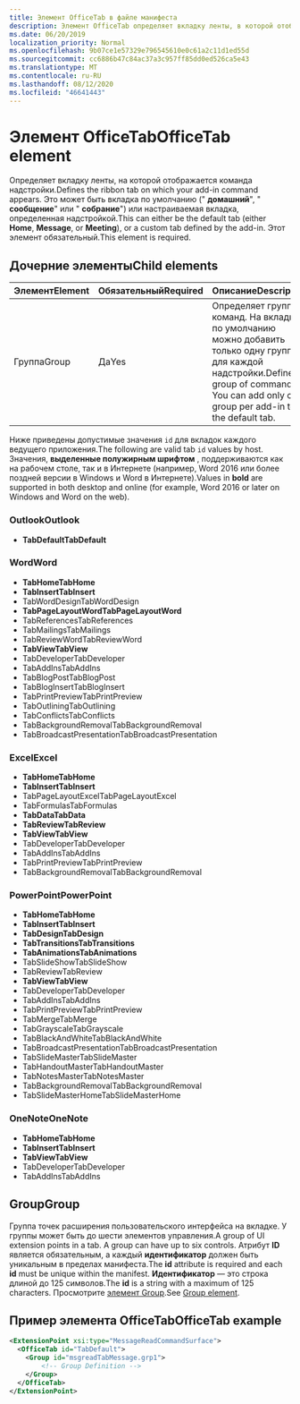 ```yaml
---
title: Элемент OfficeTab в файле манифеста
description: Элемент OfficeTab определяет вкладку ленты, в которой отображается команда надстройки.
ms.date: 06/20/2019
localization_priority: Normal
ms.openlocfilehash: 9b07ce1e57329e796545610e0c61a2c11d1ed55d
ms.sourcegitcommit: cc6886b47c84ac37a3c957ff85dd0ed526ca5e43
ms.translationtype: MT
ms.contentlocale: ru-RU
ms.lasthandoff: 08/12/2020
ms.locfileid: "46641443"
---
```

# <a name="officetab-element"></a><span data-ttu-id="bcfad-103">Элемент OfficeTab</span><span class="sxs-lookup"><span data-stu-id="bcfad-103">OfficeTab element</span></span>

<span data-ttu-id="bcfad-104">Определяет вкладку ленты, на которой отображается команда надстройки.</span><span class="sxs-lookup"><span data-stu-id="bcfad-104">Defines the ribbon tab on which your add-in command appears.</span></span> <span data-ttu-id="bcfad-105">Это может быть вкладка по умолчанию (" **домашний**", " **сообщение**" или " **собрание**") или настраиваемая вкладка, определенная надстройкой.</span><span class="sxs-lookup"><span data-stu-id="bcfad-105">This can either be the default tab (either **Home**, **Message**, or **Meeting**), or a custom tab defined by the add-in.</span></span> <span data-ttu-id="bcfad-106">Этот элемент обязательный.</span><span class="sxs-lookup"><span data-stu-id="bcfad-106">This element is required.</span></span>

## <a name="child-elements"></a><span data-ttu-id="bcfad-107">Дочерние элементы</span><span class="sxs-lookup"><span data-stu-id="bcfad-107">Child elements</span></span>

|  <span data-ttu-id="bcfad-108">Элемент</span><span class="sxs-lookup"><span data-stu-id="bcfad-108">Element</span></span> |  <span data-ttu-id="bcfad-109">Обязательный</span><span class="sxs-lookup"><span data-stu-id="bcfad-109">Required</span></span>  |  <span data-ttu-id="bcfad-110">Описание</span><span class="sxs-lookup"><span data-stu-id="bcfad-110">Description</span></span>  |
|:-----|:-----|:-----|
|  <span data-ttu-id="bcfad-111">Группа</span><span class="sxs-lookup"><span data-stu-id="bcfad-111">Group</span></span>      | <span data-ttu-id="bcfad-112">Да</span><span class="sxs-lookup"><span data-stu-id="bcfad-112">Yes</span></span> |  <span data-ttu-id="bcfad-p102">Определяет группу команд. На вкладке по умолчанию можно добавить только одну группу для каждой надстройки.</span><span class="sxs-lookup"><span data-stu-id="bcfad-p102">Defines a group of commands. You can add only one group per add-in to the default tab.</span></span>  |

<span data-ttu-id="bcfad-115">Ниже приведены допустимые значения `id` для вкладок каждого ведущего приложения.</span><span class="sxs-lookup"><span data-stu-id="bcfad-115">The following are valid tab `id` values by host.</span></span> <span data-ttu-id="bcfad-116">Значения, **выделенные полужирным шрифтом** , поддерживаются как на рабочем столе, так и в Интернете (например, Word 2016 или более поздней версии в Windows и Word в Интернете).</span><span class="sxs-lookup"><span data-stu-id="bcfad-116">Values in **bold** are supported in both desktop and online (for example, Word 2016 or later on Windows and Word on the web).</span></span>

### <a name="outlook"></a><span data-ttu-id="bcfad-117">Outlook</span><span class="sxs-lookup"><span data-stu-id="bcfad-117">Outlook</span></span>

- <span data-ttu-id="bcfad-118">**TabDefault**</span><span class="sxs-lookup"><span data-stu-id="bcfad-118">**TabDefault**</span></span>

### <a name="word"></a><span data-ttu-id="bcfad-119">Word</span><span class="sxs-lookup"><span data-stu-id="bcfad-119">Word</span></span>

- <span data-ttu-id="bcfad-120">**TabHome**</span><span class="sxs-lookup"><span data-stu-id="bcfad-120">**TabHome**</span></span>
- <span data-ttu-id="bcfad-121">**TabInsert**</span><span class="sxs-lookup"><span data-stu-id="bcfad-121">**TabInsert**</span></span>
- <span data-ttu-id="bcfad-122">TabWordDesign</span><span class="sxs-lookup"><span data-stu-id="bcfad-122">TabWordDesign</span></span>
- <span data-ttu-id="bcfad-123">**TabPageLayoutWord**</span><span class="sxs-lookup"><span data-stu-id="bcfad-123">**TabPageLayoutWord**</span></span>
- <span data-ttu-id="bcfad-124">TabReferences</span><span class="sxs-lookup"><span data-stu-id="bcfad-124">TabReferences</span></span>
- <span data-ttu-id="bcfad-125">TabMailings</span><span class="sxs-lookup"><span data-stu-id="bcfad-125">TabMailings</span></span>
- <span data-ttu-id="bcfad-126">TabReviewWord</span><span class="sxs-lookup"><span data-stu-id="bcfad-126">TabReviewWord</span></span>
- <span data-ttu-id="bcfad-127">**TabView**</span><span class="sxs-lookup"><span data-stu-id="bcfad-127">**TabView**</span></span>
- <span data-ttu-id="bcfad-128">TabDeveloper</span><span class="sxs-lookup"><span data-stu-id="bcfad-128">TabDeveloper</span></span>
- <span data-ttu-id="bcfad-129">TabAddIns</span><span class="sxs-lookup"><span data-stu-id="bcfad-129">TabAddIns</span></span>
- <span data-ttu-id="bcfad-130">TabBlogPost</span><span class="sxs-lookup"><span data-stu-id="bcfad-130">TabBlogPost</span></span>
- <span data-ttu-id="bcfad-131">TabBlogInsert</span><span class="sxs-lookup"><span data-stu-id="bcfad-131">TabBlogInsert</span></span>
- <span data-ttu-id="bcfad-132">TabPrintPreview</span><span class="sxs-lookup"><span data-stu-id="bcfad-132">TabPrintPreview</span></span>
- <span data-ttu-id="bcfad-133">TabOutlining</span><span class="sxs-lookup"><span data-stu-id="bcfad-133">TabOutlining</span></span>
- <span data-ttu-id="bcfad-134">TabConflicts</span><span class="sxs-lookup"><span data-stu-id="bcfad-134">TabConflicts</span></span>
- <span data-ttu-id="bcfad-135">TabBackgroundRemoval</span><span class="sxs-lookup"><span data-stu-id="bcfad-135">TabBackgroundRemoval</span></span>
- <span data-ttu-id="bcfad-136">TabBroadcastPresentation</span><span class="sxs-lookup"><span data-stu-id="bcfad-136">TabBroadcastPresentation</span></span>

### <a name="excel"></a><span data-ttu-id="bcfad-137">Excel</span><span class="sxs-lookup"><span data-stu-id="bcfad-137">Excel</span></span>

- <span data-ttu-id="bcfad-138">**TabHome**</span><span class="sxs-lookup"><span data-stu-id="bcfad-138">**TabHome**</span></span>
- <span data-ttu-id="bcfad-139">**TabInsert**</span><span class="sxs-lookup"><span data-stu-id="bcfad-139">**TabInsert**</span></span>
- <span data-ttu-id="bcfad-140">TabPageLayoutExcel</span><span class="sxs-lookup"><span data-stu-id="bcfad-140">TabPageLayoutExcel</span></span>
- <span data-ttu-id="bcfad-141">TabFormulas</span><span class="sxs-lookup"><span data-stu-id="bcfad-141">TabFormulas</span></span>
- <span data-ttu-id="bcfad-142">**TabData**</span><span class="sxs-lookup"><span data-stu-id="bcfad-142">**TabData**</span></span>
- <span data-ttu-id="bcfad-143">**TabReview**</span><span class="sxs-lookup"><span data-stu-id="bcfad-143">**TabReview**</span></span>
- <span data-ttu-id="bcfad-144">**TabView**</span><span class="sxs-lookup"><span data-stu-id="bcfad-144">**TabView**</span></span>
- <span data-ttu-id="bcfad-145">TabDeveloper</span><span class="sxs-lookup"><span data-stu-id="bcfad-145">TabDeveloper</span></span>
- <span data-ttu-id="bcfad-146">TabAddIns</span><span class="sxs-lookup"><span data-stu-id="bcfad-146">TabAddIns</span></span>
- <span data-ttu-id="bcfad-147">TabPrintPreview</span><span class="sxs-lookup"><span data-stu-id="bcfad-147">TabPrintPreview</span></span>
- <span data-ttu-id="bcfad-148">TabBackgroundRemoval</span><span class="sxs-lookup"><span data-stu-id="bcfad-148">TabBackgroundRemoval</span></span>

### <a name="powerpoint"></a><span data-ttu-id="bcfad-149">PowerPoint</span><span class="sxs-lookup"><span data-stu-id="bcfad-149">PowerPoint</span></span>

- <span data-ttu-id="bcfad-150">**TabHome**</span><span class="sxs-lookup"><span data-stu-id="bcfad-150">**TabHome**</span></span>
- <span data-ttu-id="bcfad-151">**TabInsert**</span><span class="sxs-lookup"><span data-stu-id="bcfad-151">**TabInsert**</span></span>
- <span data-ttu-id="bcfad-152">**TabDesign**</span><span class="sxs-lookup"><span data-stu-id="bcfad-152">**TabDesign**</span></span>
- <span data-ttu-id="bcfad-153">**TabTransitions**</span><span class="sxs-lookup"><span data-stu-id="bcfad-153">**TabTransitions**</span></span>
- <span data-ttu-id="bcfad-154">**TabAnimations**</span><span class="sxs-lookup"><span data-stu-id="bcfad-154">**TabAnimations**</span></span>
- <span data-ttu-id="bcfad-155">TabSlideShow</span><span class="sxs-lookup"><span data-stu-id="bcfad-155">TabSlideShow</span></span>
- <span data-ttu-id="bcfad-156">TabReview</span><span class="sxs-lookup"><span data-stu-id="bcfad-156">TabReview</span></span>
- <span data-ttu-id="bcfad-157">**TabView**</span><span class="sxs-lookup"><span data-stu-id="bcfad-157">**TabView**</span></span>
- <span data-ttu-id="bcfad-158">TabDeveloper</span><span class="sxs-lookup"><span data-stu-id="bcfad-158">TabDeveloper</span></span>
- <span data-ttu-id="bcfad-159">TabAddIns</span><span class="sxs-lookup"><span data-stu-id="bcfad-159">TabAddIns</span></span>
- <span data-ttu-id="bcfad-160">TabPrintPreview</span><span class="sxs-lookup"><span data-stu-id="bcfad-160">TabPrintPreview</span></span>
- <span data-ttu-id="bcfad-161">TabMerge</span><span class="sxs-lookup"><span data-stu-id="bcfad-161">TabMerge</span></span>
- <span data-ttu-id="bcfad-162">TabGrayscale</span><span class="sxs-lookup"><span data-stu-id="bcfad-162">TabGrayscale</span></span>
- <span data-ttu-id="bcfad-163">TabBlackAndWhite</span><span class="sxs-lookup"><span data-stu-id="bcfad-163">TabBlackAndWhite</span></span>
- <span data-ttu-id="bcfad-164">TabBroadcastPresentation</span><span class="sxs-lookup"><span data-stu-id="bcfad-164">TabBroadcastPresentation</span></span>
- <span data-ttu-id="bcfad-165">TabSlideMaster</span><span class="sxs-lookup"><span data-stu-id="bcfad-165">TabSlideMaster</span></span>
- <span data-ttu-id="bcfad-166">TabHandoutMaster</span><span class="sxs-lookup"><span data-stu-id="bcfad-166">TabHandoutMaster</span></span>
- <span data-ttu-id="bcfad-167">TabNotesMaster</span><span class="sxs-lookup"><span data-stu-id="bcfad-167">TabNotesMaster</span></span>
- <span data-ttu-id="bcfad-168">TabBackgroundRemoval</span><span class="sxs-lookup"><span data-stu-id="bcfad-168">TabBackgroundRemoval</span></span>
- <span data-ttu-id="bcfad-169">TabSlideMasterHome</span><span class="sxs-lookup"><span data-stu-id="bcfad-169">TabSlideMasterHome</span></span>

### <a name="onenote"></a><span data-ttu-id="bcfad-170">OneNote</span><span class="sxs-lookup"><span data-stu-id="bcfad-170">OneNote</span></span>

- <span data-ttu-id="bcfad-171">**TabHome**</span><span class="sxs-lookup"><span data-stu-id="bcfad-171">**TabHome**</span></span>
- <span data-ttu-id="bcfad-172">**TabInsert**</span><span class="sxs-lookup"><span data-stu-id="bcfad-172">**TabInsert**</span></span>
- <span data-ttu-id="bcfad-173">**TabView**</span><span class="sxs-lookup"><span data-stu-id="bcfad-173">**TabView**</span></span>
- <span data-ttu-id="bcfad-174">TabDeveloper</span><span class="sxs-lookup"><span data-stu-id="bcfad-174">TabDeveloper</span></span>
- <span data-ttu-id="bcfad-175">TabAddIns</span><span class="sxs-lookup"><span data-stu-id="bcfad-175">TabAddIns</span></span>

## <a name="group"></a><span data-ttu-id="bcfad-176">Group</span><span class="sxs-lookup"><span data-stu-id="bcfad-176">Group</span></span>

<span data-ttu-id="bcfad-177">Группа точек расширения пользовательского интерфейса на вкладке. У группы может быть до шести элементов управления.</span><span class="sxs-lookup"><span data-stu-id="bcfad-177">A group of UI extension points in a tab. A group can have up to six controls.</span></span> <span data-ttu-id="bcfad-178">Атрибут **ID** является обязательным, а каждый **идентификатор** должен быть уникальным в пределах манифеста.</span><span class="sxs-lookup"><span data-stu-id="bcfad-178">The **id** attribute is required and each **id** must be unique within the manifest.</span></span> <span data-ttu-id="bcfad-179">**Идентификатор** — это строка длиной до 125 символов.</span><span class="sxs-lookup"><span data-stu-id="bcfad-179">The **id** is a string with a maximum of 125 characters.</span></span> <span data-ttu-id="bcfad-180">Просмотрите [элемент Group](group.md).</span><span class="sxs-lookup"><span data-stu-id="bcfad-180">See [Group element](group.md).</span></span>

## <a name="officetab-example"></a><span data-ttu-id="bcfad-181">Пример элемента OfficeTab</span><span class="sxs-lookup"><span data-stu-id="bcfad-181">OfficeTab example</span></span>

```xml
<ExtensionPoint xsi:type="MessageReadCommandSurface">
  <OfficeTab id="TabDefault">
    <Group id="msgreadTabMessage.grp1">
        <!-- Group Definition -->
    </Group>
  </OfficeTab>
</ExtensionPoint>
```
